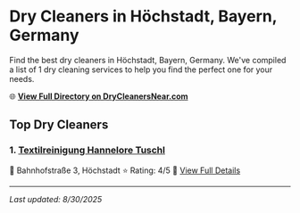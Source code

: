 # Dry Cleaners in Höchstadt, Bayern, Germany

Find the best dry cleaners in Höchstadt, Bayern, Germany. We've compiled a list of 1 dry cleaning services to help you find the perfect one for your needs.

🌐 **[View Full Directory on DryCleanersNear.com](https://drycleanersnear.com/city/Germany/Bayern/H%C3%B6chstadt)**

## Top Dry Cleaners

### 1. [Textilreinigung Hannelore Tuschl](https://drycleanersnear.com/dryCleaner/68b10adbf5ec332d9a7bf1cb/textilreinigung-hannelore-tuschl)
📍 Bahnhofstraße 3, Höchstadt
⭐ Rating: 4/5
🔗 [View Full Details](https://drycleanersnear.com/dryCleaner/68b10adbf5ec332d9a7bf1cb/textilreinigung-hannelore-tuschl)


---

*Last updated: 8/30/2025*
